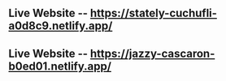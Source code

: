 ## Live Website -- https://stately-cuchufli-a0d8c9.netlify.app/

## Live Website -- https://jazzy-cascaron-b0ed01.netlify.app/
